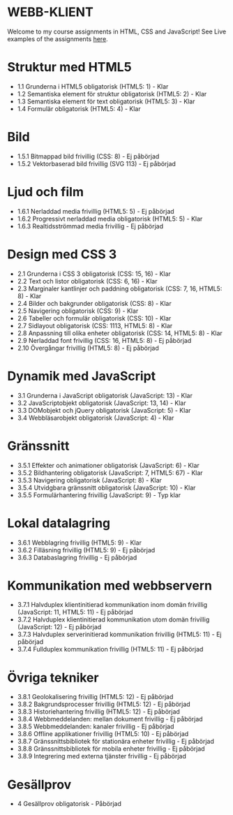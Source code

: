 # WEBB-KLIENT

<p>Welcome to my course assignments in HTML, CSS and JavaScript! See Live examples of the assignments <a href="http://people.dsv.su.se/~amst8501/old/WEBB-KLIENT/2.1/2.1-menu.html">here</a>.</p>

<h1>Struktur med HTML5</h1>
<ul>
  <li>1.1 Grunderna i HTML5 obligatorisk (HTML5: 1) - Klar</li>
  <li>1.2 Semantiska element för struktur obligatorisk (HTML5: 2) - Klar</li>
  <li>1.3 Semantiska element för text obligatorisk (HTML5: 3) - Klar</li>
  <li>1.4 Formulär obligatorisk (HTML5: 4) - Klar</li>
</ul>

<h1>Bild</h1>
<ul>
  <li>1.5.1 Bitmappad bild frivillig (CSS: 8) - Ej påbörjad</li>
  <li>1.5.2 Vektorbaserad bild frivillig (SVG 1­13) - Ej påbörjad</li>
</ul>

<h1>Ljud och film</h1>
<ul>
  <li>1.6.1 Nerladdad media frivillig (HTML5: 5) - Ej påbörjad</li>
  <li>1.6.2 Progressivt nerladdad media obligatorisk (HTML5: 5) - Klar</li>
  <li>1.6.3 Realtidsströmmad media frivillig - Ej påbörjad</li>
</ul>

<h1>Design med CSS 3</h1>
<ul>
  <li>2.1 Grunderna i CSS 3 obligatorisk (CSS: 1­5, 16) - Klar</li>
  <li>2.2 Text och listor obligatorisk (CSS: 6, 16) - Klar</li>
  <li>2.3 Marginaler kantlinjer och paddning obligatorisk (CSS: 7, 16, HTML5: 8) - Klar</li>
  <li>2.4 Bilder och bakgrunder obligatorisk (CSS: 8) - Klar</li>
  <li>2.5 Navigering obligatorisk (CSS: 9) - Klar</li>
  <li>2.6 Tabeller och formulär obligatorisk (CSS: 10) - Klar</li>
  <li>2.7 Sidlayout obligatorisk (CSS: 11­13, HTML5: 8) - Klar</li>
  <li>2.8 Anpassning till olika enheter obligatorisk (CSS: 14, HTML5: 8) - Klar</li>
  <li>2.9 Nerladdad font frivillig (CSS: 16, HTML5: 8) - Ej påbörjad</li>
  <li>2.10 Övergångar frivillig (HTML5: 8) - Ej påbörjad</li>
</ul>

<h1>Dynamik med JavaScript</h1>
<ul>
  <li>3.1 Grunderna i JavaScript obligatorisk (JavaScript: 1­3) - Klar</li>
  <li>3.2 JavaScript­objekt obligatorisk (JavaScript: 1­3, 14) - Klar</li>
  <li>3.3 DOM­objekt och jQuery obligatorisk (JavaScript: 5) - Klar</li>
  <li>3.4 Webbläsar­objekt obligatorisk (JavaScript: 4) - Klar</li>
</ul>

<h1>Gränssnitt</h1>
<ul>
  <li>3.5.1 Effekter och animationer obligatorisk (JavaScript: 6) - Klar</li>
  <li>3.5.2 Bildhantering obligatorisk (JavaScript: 7, HTML5: 6­7) - Klar</li>
  <li>3.5.3 Navigering obligatorisk (JavaScript: 8) - Klar</li>
  <li>3.5.4 Utvidgbara gränssnitt obligatorisk (JavaScript: 10) - Klar</li>
  <li>3.5.5 Formulärhantering frivillig (JavaScript: 9) - Typ klar</li>
</ul>

<h1>Lokal datalagring</h1>
<ul>
  <li>3.6.1 Webblagring frivillig (HTML5: 9) - Klar</li>
  <li>3.6.2 Filläsning frivillig (HTML5: 9) - Ej påbörjad</li>
  <li>3.6.3 Databaslagring frivillig - Ej påbörjad</li>
</ul>

<h1>Kommunikation med webbservern</h1>
<ul>
  <li>3.7.1 Halv­duplex klientinitierad kommunikation inom domän frivillig (JavaScript: 11, HTML5: 11) - Ej påbörjad</li>
  <li>3.7.2 Halv­duplex klientinitierad kommunikation utom domän frivillig (JavaScript: 12) - Ej påbörjad</li>
  <li>3.7.3 Halv­duplex serverinitierad kommunikation frivillig (HTML5: 11) - Ej påbörjad</li>
  <li>3.7.4 Full­duplex kommunikation frivillig (HTML5: 11) - Ej påbörjad</li>
</ul>

<h1>Övriga tekniker</h1>
<ul>
  <li>3.8.1 Geolokalisering frivillig (HTML5: 12) - Ej påbörjad</li>
  <li>3.8.2 Bakgrundsprocesser frivillig (HTML5: 12) - Ej påbörjad</li>
  <li>3.8.3 Historiehantering frivillig (HTML5: 12) - Ej påbörjad</li>
  <li>3.8.4 Webbmeddelanden: mellan dokument frivillig - Ej påbörjad</li>
  <li>3.8.5 Webbmeddelanden: kanaler frivillig - Ej påbörjad</li>
  <li>3.8.6 Offline applikationer frivillig (HTML5: 10) - Ej påbörjad</li>
  <li>3.8.7 Gränssnittsbibliotek för stationära enheter frivillig - Ej påbörjad</li>
  <li>3.8.8 Gränssnittsbibliotek för mobila enheter frivillig - Ej påbörjad</li>
  <li>3.8.9 Integrering med externa tjänster frivillig - Ej påbörjad</li>
</ul>

<h1>Gesällprov</h1>
<ul>
  <li>4 Gesällprov obligatorisk - Påbörjad</li>
</ul>
